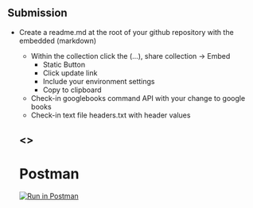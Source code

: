 ## Submission
- Create a readme.md at the root of your github repository with the embedded (markdown) 
    - Within the collection click the (…), share collection -> Embed
        - Static Button
        - Click update link
        - Include your environment settings
        - Copy to clipboard 
    - Check-in googlebooks command API with your change to google books
    - Check-in text file headers.txt with header values
    
    ## <<SUBMISSIONS>>
    
    # Postman 
   [![Run in Postman](https://run.pstmn.io/button.svg)](https://app.getpostman.com/run-collection/25479220-10b71993-8245-41f7-9824-8a4ce589e801?action=collection%2Ffork&collection-url=entityId%3D25479220-10b71993-8245-41f7-9824-8a4ce589e801%26entityType%3Dcollection%26workspaceId%3D1e1fc155-7cfc-40f4-8382-e8a19315caba)
